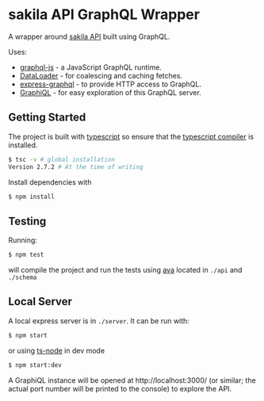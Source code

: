sakila API GraphQL Wrapper
=====================

A wrapper around [sakila API](https://github.com/m8r1x/sakilagql) built using GraphQL.

Uses:

* [graphql-js](https://github.com/graphql/graphql-js) - a JavaScript GraphQL runtime.
* [DataLoader](https://github.com/facebook/dataloader) - for coalescing and caching fetches.
* [express-graphql](https://github.com/graphql/express-graphql) - to provide HTTP access to GraphQL.
* [GraphiQL](https://github.com/graphql/graphiql) - for easy exploration of this GraphQL server.

## Getting Started

The project is built with [typescript](https://www.typescriptlang.org) so ensure that the [typescript compiler](https://github.com/basarat/tsc) is installed.
```sh
$ tsc -v # global installation
Version 2.7.2 # At the time of writing
```

Install dependencies with

```sh
$ npm install
```

## Testing

Running:

```sh
$ npm test
```

will compile the project and run the tests using [ava](https://github.com/avajs/ava) located in `./api` and `./schema`

## Local Server

A local express server is in `./server`. It can be run with:

```sh
$ npm start
```

or using [ts-node](https://github.com/TypeStrong/ts-node) in dev mode
```sh
$ npm start:dev
```

A GraphiQL instance will be opened at http://localhost:3000/ (or similar; the actual port number will be printed to the console) to explore the API.
